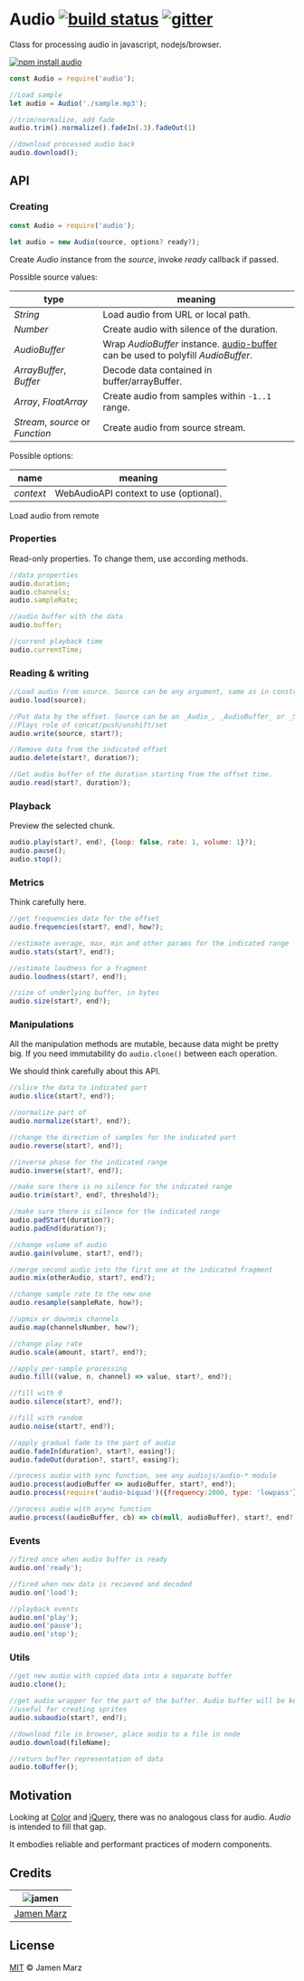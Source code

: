 # Audio [![build status][travis-i]][travis] [![gitter][gitter-i]][gitter]

Class for processing audio in javascript, nodejs/browser.

[![npm install audio](https://nodei.co/npm/audio.png?mini=true)](https://npmjs.org/package/audio/)

```js
const Audio = require('audio');

//Load sample
let audio = Audio('./sample.mp3');

//trim/normalize, add fade
audio.trim().normalize().fadeIn(.3).fadeOut(1)

//download processed audio back
audio.download();
```

## API

### Creating

```js
const Audio = require('audio');

let audio = new Audio(source, options? ready?);
```

Create _Audio_ instance from the _source_, invoke _ready_ callback if passed.

Possible source values:

| type | meaning |
|---|---|
| _String_ | Load audio from URL or local path. |
| _Number_ | Create audio with silence of the duration. |
| _AudioBuffer_ | Wrap _AudioBuffer_ instance. [audio-buffer](https://npmjs.org/package/audio-buffer) can be used to polyfill _AudioBuffer_. |
| _ArrayBuffer_, _Buffer_ | Decode data contained in buffer/arrayBuffer. |
| _Array_, _FloatArray_ | Create audio from samples within `-1..1` range. |
| _Stream_, _source_ or _Function_ | Create audio from source stream. |

Possible options:

| name | meaning |
|---|---|
| _context_ | WebAudioAPI context to use (optional). |

Load audio from remote

### Properties

Read-only properties. To change them, use according methods.

```js
//data properties
audio.duration;
audio.channels;
audio.sampleRate;

//audio buffer with the data
audio.buffer;

//current playback time
audio.currentTime;
```

### Reading & writing

```js
//Load audio from source. Source can be any argument, same as in constructor.
audio.load(source);

//Put data by the offset. Source can be an _Audio_, _AudioBuffer_ or _Stream_.
//Plays role of concat/push/unshift/set
audio.write(source, start?);

//Remove data from the indicated offset
audio.delete(start?, duration?);

//Get audio buffer of the duration starting from the offset time.
audio.read(start?, duration?);
```

### Playback

Preview the selected chunk.

```js
audio.play(start?, end?, {loop: false, rate: 1, volume: 1}?);
audio.pause();
audio.stop();
```

### Metrics

Think carefully here.

```js
//get frequencies data for the offset
audio.frequencies(start?, end?, how?);

//estimate average, max, min and other params for the indicated range
audio.stats(start?, end?);

//estimate loudness for a fragment
audio.loudness(start?, end?);

//size of underlying buffer, in bytes
audio.size(start?, end?);
```

### Manipulations

All the manipulation methods are mutable, because data might be pretty big. If you need immutability do `audio.clone()` between each operation.

We should think carefully about this API.

```js
//slice the data to indicated part
audio.slice(start?, end?);

//normalize part of
audio.normalize(start?, end?);

//change the direction of samples for the indicated part
audio.reverse(start?, end?);

//inverse phase for the indicated range
audio.inverse(start?, end?);

//make sure there is no silence for the indicated range
audio.trim(start?, end?, threshold?);

//make sure there is silence for the indicated range
audio.padStart(duration?);
audio.padEnd(duration?);

//change volume of audio
audio.gain(volume, start?, end?);

//merge second audio into the first one at the indicated fragment
audio.mix(otherAudio, start?, end?);

//change sample rate to the new one
audio.resample(sampleRate, how?);

//upmix or downmix channels
audio.map(channelsNumber, how?);

//change play rate
audio.scale(amount, start?, end?);

//apply per-sample processing
audio.fill((value, n, channel) => value, start?, end?);

//fill with 0
audio.silence(start?, end?);

//fill with random
audio.noise(start?, end?);

//apply gradual fade to the part of audio
audio.fadeIn(duration?, start?, easing?);
audio.fadeOut(duration?, start?, easing?);

//process audio with sync function, see any audiojs/audio-* module
audio.process(audioBuffer => audioBuffer, start?, end?);
audio.process(require('audio-biquad')({frequency:2000, type: 'lowpass'}));

//process audio with async function
audio.process((audioBuffer, cb) => cb(null, audioBuffer), start?, end?);
```

### Events

```js
//fired once when audio buffer is ready
audio.on('ready');

//fired when new data is recieved and decoded
audio.on('load');

//playback events
audio.on('play');
audio.on('pause');
audio.on('stop');
```

### Utils

```js
//get new audio with copied data into a separate buffer
audio.clone();

//get audio wrapper for the part of the buffer. Audio buffer will be kept the same.
//useful for creating sprites
audio.subaudio(start?, end?);

//download file in browser, place audio to a file in node
audio.download(fileName);

//return buffer representation of data
audio.toBuffer();
```

## Motivation

Looking at [Color](https://npmjs.org/package/color) and [jQuery](https://jquery.org), there was no analogous class for audio. _Audio_ is intended to fill that gap.

It embodies reliable and performant practices of modern components.


## Credits

|  ![jamen][author-avatar]  |
|:-------------------------:|
| [Jamen Marz][author-site] |

## License
[MIT](LICENSE) &copy; Jamen Marz


[travis]: https://travis-ci.org/audiojs/audio
[travis-i]: https://travis-ci.org/audiojs/audio.svg
[gitter]: https://gitter.im/audiojs/audio
[gitter-i]: https://badges.gitter.im/Join%20Chat.svg
[npm-audiojs]: https://www.npmjs.com/browse/keyword/audiojs
[author-site]: https://github.com/jamen
[author-avatar]: https://avatars.githubusercontent.com/u/6251703?v=3&s=125
[stackoverflow]: http://stackoverflow.com/questions/ask
